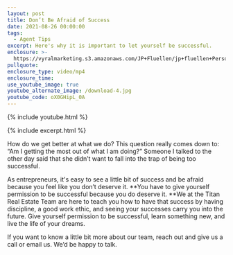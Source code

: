 ```yaml
---
layout: post
title: Don’t Be Afraid of Success
date: 2021-08-26 00:00:00
tags:
  - Agent Tips
excerpt: Here's why it is important to let yourself be successful.
enclosure: >-
  https://vyralmarketing.s3.amazonaws.com/JP+Fluellen/jp+fluellen+Personal+Development.mp4
pullquote:
enclosure_type: video/mp4
enclosure_time:
use_youtube_image: true
youtube_alternate_image: /download-4.jpg
youtube_code: oX0GHipL_0A
---
```

{% include youtube.html %}

{% include excerpt.html %}

How do we get better at what we do? This question really comes down to: “Am I getting the most out of what I am doing?” Someone I talked to the other day said that she didn’t want to fall into the trap of being too successful.

As entrepreneurs, it's easy to see a little bit of success and be afraid because you feel like you don’t deserve it. **You have to give yourself permission to be successful because you do deserve it.&nbsp;**We at the Titan Real Estate Team are here to teach you how to have that success by having discipline, a good work ethic, and seeing your successes carry you into the future. Give yourself permission to be successful, learn something new, and live the life of your dreams.

If you want to know a little bit more about our team, reach out and give us a call or email us. We’d be happy to talk.
